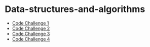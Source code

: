 # Data-structures-and-algorithms

- [Code Challenge 1](/CodeChallenge1/README.md)
- [Code Challenge 2](/CodeChallenge2/README.md)
- [Code Challenge 3](/CodeChallenge3/README.md)
- [Code Challenge 4 ](/LinkedList/app/src/main/java/linkedlist/App.java)

